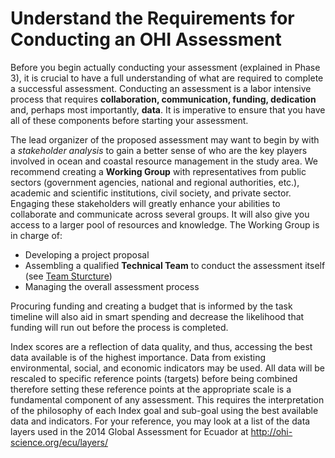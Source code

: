 # Understand the Requirements for Conducting an OHI Assessment

Before you begin actually conducting your assessment (explained in Phase 3), it is crucial to have a full understanding of what are required to complete a successful assessment. Conducting an assessment is a labor intensive process that requires **collaboration, communication, funding, dedication** and, perhaps most importantly, **data**. It is imperative to ensure that you have all of these components before starting your assessment.

The lead organizer of the proposed assessment may want to begin by with a _stakeholder analysis_ to gain a better sense of who are the key players involved in ocean and coastal resource management in the study area. We recommend creating a **Working Group** with representatives from public sectors (government agencies, national and regional authorities, etc.), academic and scientific institutions, civil society, and private sector. Engaging these stakeholders will greatly enhance your abilities to collaborate and communicate across several groups. It will also give you access to a larger pool of resources and knowledge. The Working Group is in charge of:

- Developing a project proposal
- Assembling a qualified **Technical Team** to conduct the assessment itself (see [Team Sturcture](/plan/#team-structure))
- Managing the overall assessment process

Procuring funding and creating a budget that is informed by the task timeline will also aid in smart spending and decrease the likelihood that funding will run out before the process is completed.

Index scores are a reflection of data quality, and thus, accessing the best data available is of the highest importance. Data from existing environmental, social, and economic indicators may be used. All data will be rescaled to specific reference points (targets) before being combined therefore setting these reference points at the appropriate scale is a fundamental component of any assessment. This requires the interpretation of the philosophy of each Index goal and sub-goal using the best available data and indicators. For your reference, you may look at a list of the data layers used in the 2014 Global Assessment for Ecuador at http://ohi-science.org/ecu/layers/
